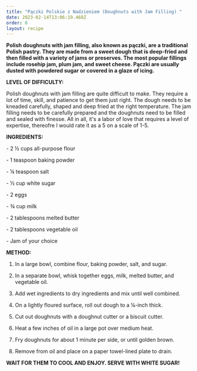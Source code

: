 ```yaml
---
title: "Pączki Polskie z Nadzieniem (Doughnuts with Jam Filling) "
date: 2023-02-14T13:06:19.468Z
order: 6
layout: recipe
---
```

**Polish doughnuts with jam filling, also known as pączki, are a traditional Polish pastry. They are made from a sweet dough that is deep-fried and then filled with a variety of jams or preserves. The most popular fillings include rosehip jam, plum jam, and sweet cheese. Pączki are usually dusted with powdered sugar or covered in a glaze of icing.**

**LEVEL OF DIFFICULTY:**

Polish doughnuts with jam filling are quite difficult to make. They require a lot of time, skill, and patience to get them just right. The dough needs to be kneaded carefully, shaped and deep fried at the right temperature. The jam filling needs to be carefully prepared and the doughnuts need to be filled and sealed with finesse. All in all, it's a labor of love that requires a level of expertise, thereofre I would rate it as a 5 on a scale of 1-5.

**INGREDIENTS:**

\- 2 ½ cups all-purpose flour 

\- 1 teaspoon baking powder 

\- ¼ teaspoon salt

\- ½ cup white sugar 

\- 2 eggs 

\- ¾ cup milk 

\- 2 tablespoons melted butter 

\- 2 tablespoons vegetable oil 

\- Jam of your choice 

**METHOD:**

1. In a large bowl, combine flour, baking powder, salt, and sugar. 

2. In a separate bowl, whisk together eggs, milk, melted butter, and vegetable oil. 

3. Add wet ingredients to dry ingredients and mix until well combined. 

4. On a lightly floured surface, roll out dough to a ¼-inch thick. 

5. Cut out doughnuts with a doughnut cutter or a biscuit cutter. 

6. Heat a few inches of oil in a large pot over medium heat. 

7. Fry doughnuts for about 1 minute per side, or until golden brown. 

8. Remove from oil and place on a paper towel-lined plate to drain.

**WAIT FOR THEM TO COOL AND ENJOY. SERVE WITH WHITE SUGAR!**